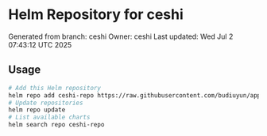 # Helm Repository for ceshi
Generated from branch: ceshi
Owner: ceshi
Last updated: Wed Jul  2 07:43:12 UTC 2025

## Usage
```bash
# Add this Helm repository
helm repo add ceshi-repo https://raw.githubusercontent.com/budiuyun/appStore/helm-ceshi/
# Update repositories
helm repo update
# List available charts
helm search repo ceshi-repo
```
